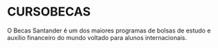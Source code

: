 # CURSOBECAS
O Becas Santander é um dos maiores programas de bolsas de estudo e auxílio financeiro do mundo voltado para alunos internacionais.
